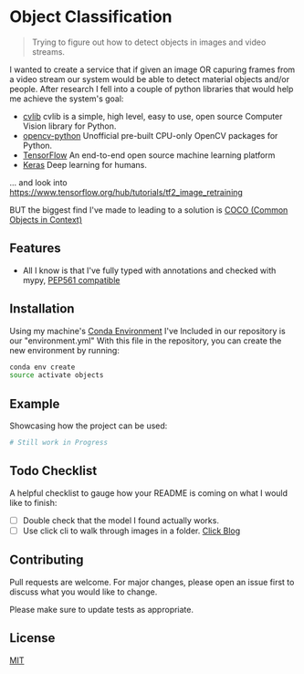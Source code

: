 # Object Classification

> Trying to figure out how to detect objects in images and video streams.

I wanted to create a service that if given an image OR capuring frames from a video stream our system would be able to detect material objects and/or people. After research I fell into a couple of python libraries that would help me achieve the system's goal:

- [cvlib](https://docs.cvlib.net/) cvlib is a simple, high level, easy to use, open source Computer Vision library for Python.
- [opencv-python](https://github.com/skvark/opencv-python) Unofficial pre-built CPU-only OpenCV packages for Python.
- [TensorFlow](https://www.tensorflow.org/guide/effective_tf2) An end-to-end open source machine learning platform
- [Keras](https://keras.io/guides/) Deep learning for humans.

... and look into https://www.tensorflow.org/hub/tutorials/tf2_image_retraining

BUT the biggest find I've made to leading to a solution is [COCO (Common Objects in Context)](https://cocodataset.org/#home)

## Features

- All I know is that I've fully typed with annotations and checked with mypy, [PEP561 compatible](https://www.python.org/dev/peps/pep-0561/)

## Installation

Using my machine's [Conda Environment](https://docs.conda.io/projects/conda/en/latest/user-guide/tasks/manage-environments.html) I've Included in our repository is our "environment.yml" With this file in the repository, you can create the new environment by running:

```bash
conda env create
source activate objects
```

## Example

Showcasing how the project can be used:

```python
# Still work in Progress
```

## Todo Checklist

A helpful checklist to gauge how your README is coming on what I would like to finish:

- [ ] Double check that the model I found actually works.
- [ ] Use click cli to walk through images in a folder. [Click Blog](https://medium.com/better-programming/python-click-building-your-first-command-line-interface-application-6947d5319ef7)

## Contributing

Pull requests are welcome. For major changes, please open an issue first to discuss what you would like to change.

Please make sure to update tests as appropriate.

## License

[MIT](https://choosealicense.com/licenses/mit/)
